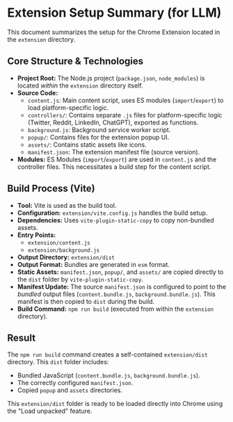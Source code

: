 # Extension Setup Summary (for LLM)

This document summarizes the setup for the Chrome Extension located in the `extension` directory.

## Core Structure & Technologies

*   **Project Root:** The Node.js project (`package.json`, `node_modules`) is located *within* the `extension` directory itself.
*   **Source Code:**
    *   `content.js`: Main content script, uses ES modules (`import`/`export`) to load platform-specific logic.
    *   `controllers/`: Contains separate `.js` files for platform-specific logic (Twitter, Reddit, LinkedIn, ChatGPT), exported as functions.
    *   `background.js`: Background service worker script.
    *   `popup/`: Contains files for the extension popup UI.
    *   `assets/`: Contains static assets like icons.
    *   `manifest.json`: The extension manifest file (source version).
*   **Modules:** ES Modules (`import`/`export`) are used in `content.js` and the controller files. This necessitates a build step for the content script.

## Build Process (Vite)

*   **Tool:** Vite is used as the build tool.
*   **Configuration:** `extension/vite.config.js` handles the build setup.
*   **Dependencies:** Uses `vite-plugin-static-copy` to copy non-bundled assets.
*   **Entry Points:**
    *   `extension/content.js`
    *   `extension/background.js`
*   **Output Directory:** `extension/dist`
*   **Output Format:** Bundles are generated in `esm` format.
*   **Static Assets:** `manifest.json`, `popup/`, and `assets/` are copied directly to the `dist` folder by `vite-plugin-static-copy`.
*   **Manifest Update:** The source `manifest.json` is configured to point to the *bundled* output files (`content.bundle.js`, `background.bundle.js`). This manifest is then copied to `dist` during the build.
*   **Build Command:** `npm run build` (executed from within the `extension` directory).

## Result

The `npm run build` command creates a self-contained `extension/dist` directory. This `dist` folder includes:

*   Bundled JavaScript (`content.bundle.js`, `background.bundle.js`).
*   The correctly configured `manifest.json`.
*   Copied `popup` and `assets` directories.

This `extension/dist` folder is ready to be loaded directly into Chrome using the "Load unpacked" feature.
